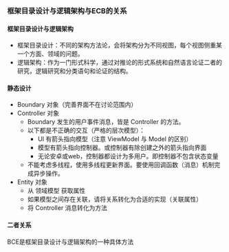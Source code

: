 ### 框架目录设计与逻辑架构与ECB的关系
#### 框架目录设计与逻辑架构
- 框架目录设计：不同的架构方法论，会将架构分为不同视图，每个视图侧重某一个方面、领域的问题。
- 逻辑架构：作为一门形式科学，通过对推论的形式系统和自然语言论证二者的研究，逻辑研究和分类语句和论证的结构。

#### 静态设计
- Boundary 对象（完善界面不在讨论范围内）
- Controller 对象
    - Boundary 发生的用户事件消息，皆是 Controller 的方法。
    - 以下都是不正确的交互（严格的层次模型）：
        - UI 有箭头指向模型（注意 ViewModel 与 Model 的区别）
        - 模型有箭头指向控制器。或控制器有除创建之外的箭头指向界面
        - 无论安卓或web，控制器都设计为多用户。即控制器不包含状态变量
    - 不能考虑多线程，使用多线程更新界面。要使用回调函数（消息）机制完成异步操作。
- Entity 对象
    - 从 领域模型 获取属性
    - 如果模型之间存在关联，请将关系转化为合适的实现（关联属性）
    - 将 Controller 消息转化为方法

#### 二者关系
BCE是框架目录设计与逻辑架构的一种具体方法
